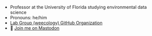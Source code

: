 - Professor at the University of Florida studying environmental data science
- Pronouns: he/him
- [Lab Group (weecology) GitHub Organization](https://github.com/weecology/)
- 🐘️ <a rel="me" href="https://mastodon.social/@ethanwhite">Join me on Mastodon</a>

<!--
**ethanwhite/ethanwhite** is a ✨ _special_ ✨ repository because its `README.md` (this file) appears on your GitHub profile.

Here are some ideas to get you started:

- 🔭 I’m currently working on ...
- 🌱 I’m currently learning ...
- 👯 I’m looking to collaborate on ...
- 🤔 I’m looking for help with ...
- 💬 Ask me about ...
- 📫 How to reach me: ...
- 😄 Pronouns: ...
- ⚡ Fun fact: ...
-->
